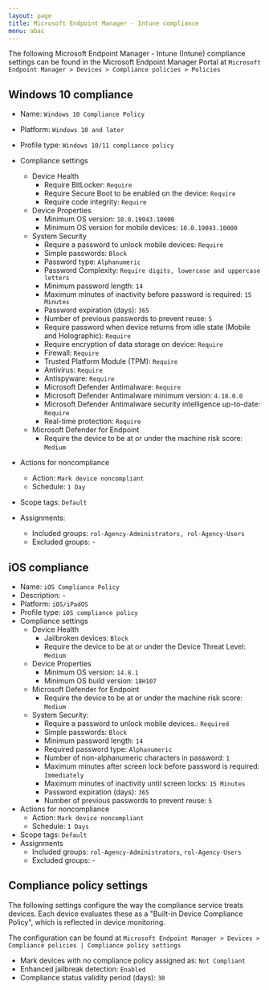 ```yaml
---
layout: page
title: Microsoft Endpoint Manager - Intune compliance
menu: abac
---
```


The following Microsoft Endpoint Manager - Intune (Intune) compliance settings can be found in the Microsoft Endpoint Manager Portal at `Microsoft Endpoint Manager > Devices > Compliance policies > Policies`

## Windows 10 compliance

* Name: `Windows 10 Compliance Policy`
* Platform: `Windows 10 and later`
* Profile type: `Windows 10/11 compliance policy`
* Compliance settings
  * Device Health
    * Require BitLocker: `Require`
    * Require Secure Boot to be enabled on the device: `Require`
    * Require code integrity: `Require`
  * Device Properties
    * Minimum OS version: `10.0.19043.10000`
    * Minimum OS version for mobile devices: `10.0.19043.10000`
  * System Security
    * Require a password to unlock mobile devices: `Require`
    * Simple passwords: `Block`
    * Password type: `Alphanumeric`
    * Password Complexity: `Require digits, lowercase and uppercase letters`
    * Minimum password length: `14`
    * Maximum minutes of inactivity before password is required: `15 Minutes`
    * Password expiration (days): `365`
    * Number of previous passwords to prevent reuse: `5`
    * Require password when device returns from idle state (Mobile and Holographic): `Require`
    * Require encryption of data storage on device: `Require`
    * Firewall: `Require`
    * Trusted Platform Module (TPM): `Require`
    * Antivirus: `Require`
    * Antispyware: `Require`
    * Microsoft Defender Antimalware: `Require`
    * Microsoft Defender Antimalware minimum version: `4.18.0.0`
    * Microsoft Defender Antimalware security intelligence up-to-date: `Require`
    * Real-time protection: `Require`
  * Microsoft Defender for Endpoint
    * Require the device to be at or under the machine risk score: `Medium`

* Actions for noncompliance
  * Action: `Mark device noncompliant`
  * Schedule: `1 Day`
* Scope tags: `Default`
* Assignments: 
  * Included groups: `rol-Agency-Administrators, rol-Agency-Users`
  * Excluded groups: -

## iOS compliance

* Name: `iOS Compliance Policy`
* Description: -
* Platform: `iOS/iPadOS`
* Profile type: `iOS compliance policy`
* Compliance settings
  * Device Health
    * Jailbroken devices: `Block`
    * Require the device to be at or under the Device Threat Level: `Medium`
  * Device Properties
    * Minimum OS version: `14.8.1`
    * Minimum OS build version: `18H107`
  * Microsoft Defender for Endpoint
    * Require the device to be at or under the machine risk score: `Medium`
  * System Security:
    * Require a password to unlock mobile devices.: `Required`
    * Simple passwords: `Block`
    * Minimum password length: `14`
    * Required password type: `Alphanumeric`
    * Number of non-alphanumeric characters in password: `1`
    * Maximum minutes after screen lock before password is required: `Immediately`
    * Maximum minutes of inactivity until screen locks: `15 Minutes`
    * Password expiration (days): `365`
    * Number of previous passwords to prevent reuse: `5`
* Actions for noncompliance
  * Action: `Mark device noncompliant`
  * Schedule: `1 Days`
* Scope tags: `Default`
* Assignments
  * Included groups: `rol-Agency-Administrators`, `rol-Agency-Users`
  * Excluded groups: -

## Compliance policy settings

The following settings configure the way the compliance service treats devices. Each device evaluates these as a "Built-in Device Compliance Policy", which is reflected in device monitoring.

The configuration can be found at `Microsoft Endpoint Manager > Devices > Compliance policies | Compliance policy settings`

* Mark devices with no compliance policy assigned as: `Not Compliant`
* Enhanced jailbreak detection: `Enabled`
* Compliance status validity period (days): `30`